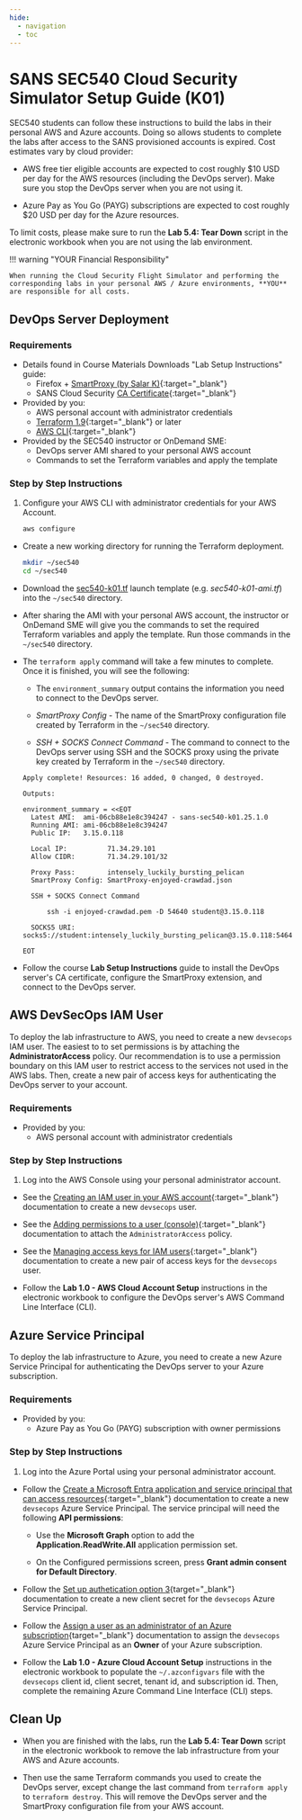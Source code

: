 ```yaml
---
hide:
  - navigation
  - toc
---
```


# SANS SEC540 Cloud Security Simulator Setup Guide (K01)

SEC540 students can follow these instructions to build the labs in their personal AWS and Azure accounts. Doing so allows students to complete the labs after access to the SANS provisioned accounts is expired. Cost estimates vary by cloud provider:

- AWS free tier eligible accounts are expected to cost roughly $10 USD per day for the AWS resources (including the DevOps server). Make sure you stop the DevOps server when you are not using it.

- Azure Pay as You Go (PAYG) subscriptions are expected to cost roughly $20 USD per day for the Azure resources.

To limit costs, please make sure to run the **Lab 5.4: Tear Down** script in the electronic workbook when you are not using the lab environment.

!!! warning "YOUR Financial Responsibility"

    When running the Cloud Security Flight Simulator and performing the corresponding labs in your personal AWS / Azure environments, **YOU** are responsible for all costs.


## DevOps Server Deployment

### Requirements

- Details found in Course Materials Downloads "Lab Setup Instructions" guide:
    - Firefox + [SmartProxy (by Salar K)](https://addons.mozilla.org/en-US/firefox/addon/smartproxyextension/){:target="_blank"}
    - SANS Cloud Security [CA Certificate](https://sec540.com/ca){:target="_blank"}
- Provided by you:
    - AWS personal account with administrator credentials
    - [Terraform 1.9](https://www.terraform.io/){:target="_blank"} or later
    - [AWS CLI](https://aws.amazon.com/cli/){:target="_blank"}
- Provided by the SEC540 instructor or OnDemand SME:
    - DevOps server AMI shared to your personal AWS account
    - Commands to set the Terraform variables and apply the template

### Step by Step Instructions

1. Configure your AWS CLI with administrator credentials for your AWS Account.

    ```bash
    aws configure
    ```

- Create a new working directory for running the Terraform deployment.

    ```bash
    mkdir ~/sec540
    cd ~/sec540
    ```

- Download the [sec540-k01.tf](./assets/sec540-k01.tf) launch template (e.g. *sec540-k01-ami.tf*) into the `~/sec540` directory.

- After sharing the AMI with your personal AWS account, the instructor or OnDemand SME will give you the commands to set the required Terraform variables and apply the template. Run those commands in the `~/sec540` directory.

- The `terraform apply` command will take a few minutes to complete. Once it is finished, you will see the following:

    - The `environment_summary` output contains the information you need to connect to the DevOps server.

    - *SmartProxy Config* - The name of the SmartProxy configuration file created by Terraform in the `~/sec540` directory.

    - *SSH + SOCKS Connect Command* - The command to connect to the DevOps server using SSH and the SOCKS proxy using the private key created by Terraform in the `~/sec540` directory.

    ```plain
    Apply complete! Resources: 16 added, 0 changed, 0 destroyed.

    Outputs:

    environment_summary = <<EOT
      Latest AMI:  ami-06cb88e1e8c394247 - sans-sec540-k01.25.1.0
      Running AMI: ami-06cb88e1e8c394247
      Public IP:   3.15.0.118

      Local IP:          71.34.29.101
      Allow CIDR:        71.34.29.101/32

      Proxy Pass:        intensely_luckily_bursting_pelican
      SmartProxy Config: SmartProxy-enjoyed-crawdad.json

      SSH + SOCKS Connect Command

          ssh -i enjoyed-crawdad.pem -D 54640 student@3.15.0.118

      SOCKS5 URI: socks5://student:intensely_luckily_bursting_pelican@3.15.0.118:54640

    EOT
    ```

- Follow the course **Lab Setup Instructions** guide to install the DevOps server's CA certificate, configure the SmartProxy extension, and connect to the DevOps server.

## AWS DevSecOps IAM User

To deploy the lab infrastructure to AWS, you need to create a new `devsecops` IAM user. The easiest to to set permissions is by attaching the **AdministratorAccess** policy. Our recommendation is to use a permission boundary on this IAM user to restrict access to the services not used in the AWS labs. Then, create a new pair of access keys for authenticating the DevOps server to your account.

### Requirements

- Provided by you:
    - AWS personal account with administrator credentials

### Step by Step Instructions

1. Log into the AWS Console using your personal administrator account.

- See the [Creating an IAM user in your AWS account](https://docs.aws.amazon.com/IAM/latest/UserGuide/id_users_create.html){:target="_blank"} documentation to create a new `devsecops` user.

- See the [Adding permissions to a user (console)](https://docs.aws.amazon.com/IAM/latest/UserGuide/id_users_change-permissions.html#users_change_permissions-add-console){:target="_blank"} documentation to attach the `AdministratorAccess` policy.

- See the [Managing access keys for IAM users](https://docs.aws.amazon.com/IAM/latest/UserGuide/id_credentials_access-keys.html){:target="_blank"} documentation to create a new pair of access keys for the `devsecops` user.

- Follow the **Lab 1.0 - AWS Cloud Account Setup** instructions in the electronic workbook to configure the DevOps server's AWS Command Line Interface (CLI).

## Azure Service Principal

To deploy the lab infrastructure to Azure, you need to create a new Azure Service Principal for authenticating the DevOps server to your Azure subscription.

### Requirements

- Provided by you:
    - Azure Pay as You Go (PAYG) subscription with owner permissions

### Step by Step Instructions

1. Log into the Azure Portal using your personal administrator account.

- Follow the [Create a Microsoft Entra application and service principal that can access resources](https://learn.microsoft.com/en-us/entra/identity-platform/howto-create-service-principal-portal){:target="_blank"} documentation to create a new `devsecops` Azure Service Principal. The service principal will need the following **API permissions**:

    - Use the **Microsoft Graph** option to add the **Application.ReadWrite.All** application permission set.

    - On the Configured permissions screen, press **Grant admin consent for Default Directory**.

- Follow the [Set up authetication option 3](https://learn.microsoft.com/en-us/entra/identity-platform/howto-create-service-principal-portal#option-3-create-a-new-client-secret){target="_blank"} documentation to create a new client secret for the `devsecops` Azure Service Principal.

- Follow the [Assign a user as an administrator of an Azure subscription](https://learn.microsoft.com/en-us/azure/role-based-access-control/role-assignments-portal-subscription-admin){target="_blank"} documentation to assign the `devsecops` Azure Service Principal as an **Owner** of your Azure subscription.

- Follow the **Lab 1.0 - Azure Cloud Account Setup** instructions in the electronic workbook to populate the `~/.azconfigvars` file with the `devsecops` client id, client secret, tenant id, and subscription id. Then, complete the remaining Azure Command Line Interface (CLI) steps.

## Clean Up

- When you are finished with the labs, run the **Lab 5.4: Tear Down** script in the electronic workbook to remove the lab infrastructure from your AWS and Azure accounts.

- Then use the same Terraform commands you used to create the DevOps server, except change the last command from `terraform apply` to `terraform destroy`. This will remove the DevOps server and the SmartProxy configuration file from your AWS account.

